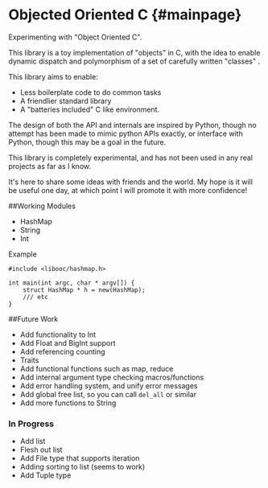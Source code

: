Objected Oriented C {#mainpage}
===================

Experimenting with "Object Oriented C".

This library is a toy implementation of "objects" in C, with the idea
to enable dynamic dispatch and polymorphism of a set of carefully written "classes" .

This library aims to enable:
* Less boilerplate code to do common tasks
* A friendlier standard library
* A "batteries included" C like environment.


The design of both the API and internals are inspired by Python, though no attempt has been
made to mimic python APIs exactly, or interface with Python, though this may be a goal in the 
future. 

This library is completely experimental, and has not been used in any real projects as far as I know. 

It's here to share some ideas with friends and the world. My hope is it will be useful one day, at which point
I will promote it with more confidence!

##Working Modules
* HashMap
* String
* Int

Example 
````
#include <libooc/hashmap.h>

int main(int argc, char * argv[]) {
    struct HashMap * h = new(HashMap);
    /// etc
}

````

##Future Work
* Add functionality to Int
* Add Float and BigInt support
* Add referencing counting
* Traits
* Add functional functions such as map, reduce
* Add internal argument type checking macros/functions
* Add error handling system, and unify error messages
* Add global free list, so you can call `del_all` or similar
* Add more functions to String

### In Progress
* Add list
* Flesh out list
* Add File type that supports iteration
* Adding sorting to list (seems to work)
* Add Tuple type
